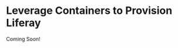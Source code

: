# Leverage Containers to Provision Liferay

Coming Soon!

<!--

<div class="ahead">
<h4>Learning Objectives:</h4>
In this module, we'll take a look at the Liferay stack and cover how to deploy Liferay on a web container as well as Full Profile Application server. By the end of the module you should have an understanding of all the components and services that make up a Liferay environment and should feel equipped to set up a Liferay instance deployable to a production environment. We'll also take a brief look at deploying Liferay in the Cloud.

<h4>Tasks to Accomplish:</h4>
<ul>
	<li>Examine and run a Liferay stack on Tomcat servers</li>
	<li>Examine and run Liferay on a Wildfly Server</li>
</ul>
	
<h3>Prerequisites:</h3>
<ul>
	<li>Install Docker CE on your OS</li>
	<li>Unzip module exercise files to an empty directory</li>
</ul>
</div>

-->
